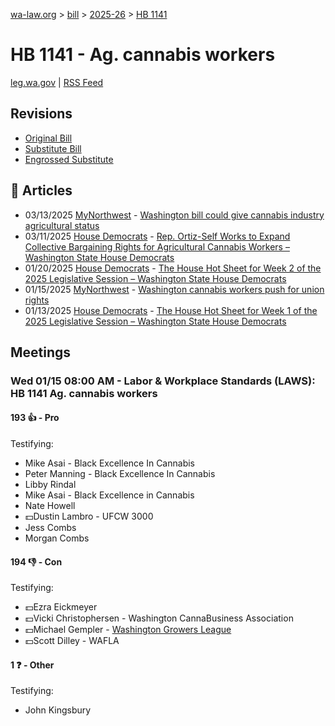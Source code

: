 [wa-law.org](/) > [bill](/bill/) > [2025-26](/bill/2025-26/) > [HB 1141](/bill/2025-26/hb/1141/)

# HB 1141 - Ag. cannabis workers
[leg.wa.gov](https://app.leg.wa.gov/billsummary?BillNumber=1141&Year=2025&Initiative=false) | [RSS Feed](./rss.xml)

## Revisions
* [Original Bill](1/)
* [Substitute Bill](S/)
* [Engrossed Substitute](S.E/)

## 📰 Articles
* 03/13/2025 [MyNorthwest](/org/mynorthwest/) - [Washington bill could give cannabis industry agricultural status](https://mynorthwest.com/mynorthwest-politics/cannabis-industry/4061899#:~:text=House%20Bill%201141)
* 03/11/2025 [House Democrats](/org/house_democrats/) - [Rep. Ortiz-Self Works to Expand Collective Bargaining Rights for Agricultural Cannabis Workers – Washington State House Democrats](https://housedemocrats.wa.gov/blog/2025/03/11/rep-ortiz-self-works-to-expand-collective-bargaining-rights-for-agricultural-cannabis-workers/#:~:text=HB%201141)
* 01/20/2025 [House Democrats](/org/house_democrats/) - [The House Hot Sheet for Week 2 of the 2025 Legislative Session – Washington State House Democrats](https://housedemocrats.wa.gov/blog/2025/01/20/the-house-hot-sheet-for-week-2-of-the-2025-legislative-session/#:~:text=HB%201141)
* 01/15/2025 [MyNorthwest](/org/mynorthwest/) - [Washington cannabis workers push for union rights](https://mynorthwest.com/mynorthwest-politics/from-outlawed-to-mainstream-washington-cannabis-workers-push-for-union-rights/4029144#:~:text=House%20Bill%201141)
* 01/13/2025 [House Democrats](/org/house_democrats/) - [The House Hot Sheet for Week 1 of the 2025 Legislative Session – Washington State House Democrats](https://housedemocrats.wa.gov/blog/2025/01/13/the-house-hot-sheet-for-week-1-of-the-2025-legislative-session/#:~:text=HB%201141)

## Meetings
### Wed 01/15 08:00 AM - Labor & Workplace Standards (LAWS): HB 1141 Ag. cannabis workers
#### 193 👍 - Pro
Testifying:
* Mike Asai - Black Excellence In Cannabis
* Peter Manning - Black Excellence In Cannabis
* Libby Rindal
* Mike Asai - Black Excellence in Cannabis
* Nate Howell
* 💵Dustin Lambro - UFCW 3000
* Jess Combs
* Morgan Combs

#### 194 👎 - Con
Testifying:
* 💵Ezra Eickmeyer
* 💵Vicki Christophersen - Washington CannaBusiness Association
* 💵Michael Gempler - [Washington Growers League](/org/washington_growers_league/)
* 💵Scott Dilley - WAFLA

#### 1 ❓ - Other
Testifying:
* John Kingsbury
